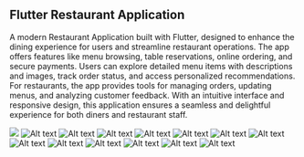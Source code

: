 ## Flutter Restaurant Application

A modern Restaurant Application built with Flutter, designed to enhance the dining experience for users and streamline restaurant operations. The app offers features like menu browsing, table reservations, online ordering, and secure payments. Users can explore detailed menu items with descriptions and images, track order status, and access personalized recommendations. For restaurants, the app provides tools for managing orders, updating menus, and analyzing customer feedback. With an intuitive interface and responsive design, this application ensures a seamless and delightful experience for both diners and restaurant staff.

![](https://github.com/LogainHamdan/Flutter-Restaurant-App/blob/ad51265c3b9f130545ef35ad9a2de3e0275d288d/Purple%20Pink%20Gradient%20Mobile%20Application%20Presentation%20(7).jpg)
![Alt text](https://github.com/LogainHamdan/Flutter-Restaurant-App/blob/9c5f1f5d09f64bd21a72692de964aff83e392001/Screenshot_2024-12-18-12-29-25-190_com.example.restaurant.jpg)
![Alt text](https://github.com/LogainHamdan/Flutter-Restaurant-App/blob/eef1559b1996c62bae1d79f4c64c8856b3900ec1/Screenshot_2024-12-18-12-29-27-897_com.example.restaurant.jpg)
![Alt text](https://github.com/LogainHamdan/Flutter-Restaurant-App/blob/eef1559b1996c62bae1d79f4c64c8856b3900ec1/Screenshot_2024-12-18-12-29-30-389_com.example.restaurant.jpg)
![Alt text](https://github.com/LogainHamdan/Flutter-Restaurant-App/blob/eef1559b1996c62bae1d79f4c64c8856b3900ec1/Screenshot_2024-12-18-12-29-33-494_com.example.restaurant.jpg)
![Alt text](https://github.com/LogainHamdan/Flutter-Restaurant-App/blob/eef1559b1996c62bae1d79f4c64c8856b3900ec1/Screenshot_2024-12-18-12-29-36-749_com.example.restaurant.jpg)
![Alt text](https://github.com/LogainHamdan/Flutter-Restaurant-App/blob/eef1559b1996c62bae1d79f4c64c8856b3900ec1/Screenshot_2024-12-18-12-29-46-456_com.example.restaurant.jpg)
![Alt text](https://github.com/LogainHamdan/Flutter-Restaurant-App/blob/eef1559b1996c62bae1d79f4c64c8856b3900ec1/Screenshot_2024-12-18-12-29-59-848_com.example.restaurant.jpg)
![Alt text](https://github.com/LogainHamdan/Flutter-Restaurant-App/blob/eef1559b1996c62bae1d79f4c64c8856b3900ec1/Screenshot_2024-12-18-12-30-03-862_com.example.restaurant.jpg)
![Alt text](https://github.com/LogainHamdan/Flutter-Restaurant-App/blob/eef1559b1996c62bae1d79f4c64c8856b3900ec1/Screenshot_2024-12-18-12-30-16-271_com.example.restaurant.jpg)
![Alt text](https://github.com/LogainHamdan/Flutter-Restaurant-App/blob/eef1559b1996c62bae1d79f4c64c8856b3900ec1/Screenshot_2024-12-18-12-30-49-707_com.example.restaurant.jpg)
![Alt text](https://github.com/LogainHamdan/Flutter-Restaurant-App/blob/eef1559b1996c62bae1d79f4c64c8856b3900ec1/Screenshot_2024-12-18-12-31-24-316_com.example.restaurant.jpg)
![Alt text](https://github.com/LogainHamdan/Flutter-Restaurant-App/blob/eef1559b1996c62bae1d79f4c64c8856b3900ec1/Screenshot_2024-12-18-12-31-28-642_com.example.restaurant.jpg)
![Alt text](https://github.com/LogainHamdan/Flutter-Restaurant-App/blob/eef1559b1996c62bae1d79f4c64c8856b3900ec1/Screenshot_2024-12-18-12-31-51-861_com.example.restaurant.jpg)
